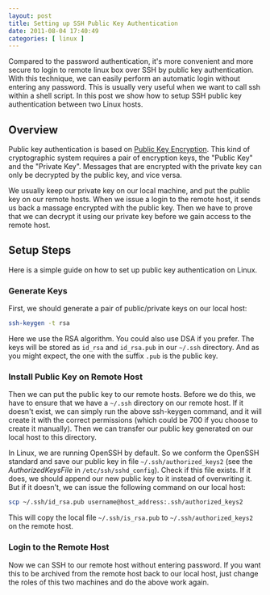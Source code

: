 ```yaml
--- 
layout: post
title: Setting up SSH Public Key Authentication
date: 2011-08-04 17:40:49
categories: [ linux ]
---
```


Compared to the password authentication, it's more convenient and more secure to login to remote linux box over SSH by public key authentication.
With this technique, we can easily perform an automatic login without entering any password. This is usually very useful when we want to call ssh within a shell script.
In this post we show how to setup SSH public key authentication between two Linux hosts.

<!-- more -->

## Overview

Public key authentication is based on [Public Key Encryption][pubkey-crypto]. This kind of cryptographic system requires a pair of encryption keys,
the "Public Key" and the "Private Key". Messages that are encrypted with the private key can only be decrypted by the public key, and vice versa.

We usually keep our private key on our local machine, and put the public key on our remote hosts.
When we issue a login to the remote host, it sends us back a massage encrypted with the public key.
Then we have to prove that we can decrypt it using our private key before we gain access to the remote host.

## Setup Steps

Here is a simple guide on how to set up public key authentication on Linux.

### Generate Keys

First, we should generate a pair of public/private keys on our local host:

``` bash
ssh-keygen -t rsa
```

Here we use the RSA algorithm. You could also use DSA if you prefer. The keys will be stored as `id_rsa` and `id_rsa.pub` in our `~/.ssh` directory.
And as you might expect, the one with the suffix `.pub` is the public key.

### Install Public Key on Remote Host

Then we can put the public key to our remote hosts. Before we do this, we have to ensure that we have a `~/.ssh` directory on our remote host.
If it doesn't exist, we can simply run the above ssh-keygen command, and it will create it with the correct permissions
(which could be 700 if you choose to create it manually). Then we can transfer our public key generated on our local host to this directory.

In Linux, we are running OpenSSH by default. So we conform the OpenSSH standard and save our public key in file `~/.ssh/authorized_keys2` (see the *AuthorizedKeysFile* in `/etc/ssh/sshd_config`). Check if this file exists. If it does, we should append our new public key to it instead of overwriting it.
But if it doesn't, we can issue the following command on our local host:

``` bash
scp ~/.ssh/id_rsa.pub username@host_address:.ssh/authorized_keys2
```

This will copy the local file `~/.ssh/is_rsa.pub` to `~/.ssh/authorized_keys2` on the remote host.

### Login to the Remote Host

Now we can SSH to our remote host without entering password. If you want this to be archived from the remote host back to our local host,
just change the roles of this two machines and do the above work again.

[pubkey-crypto]:        http://en.wikipedia.org/wiki/Public-key_cryptography
